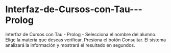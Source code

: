 # Interfaz-de-Cursos-con-Tau---Prolog
Interfaz de Cursos con Tau - Prolog - Selecciona el nombre del alumno. Elige la materia que deseas verificar. Presiona el botón Consultar. El sistema analizará la información y mostrará el resultado en segundos.
